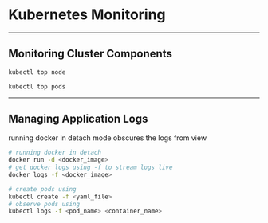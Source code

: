 # Kubernetes Monitoring

---
## Monitoring Cluster Components
```bash
kubectl top node
```

```bash
kubectl top pods
```

---
## Managing Application Logs

running docker in detach mode obscures the logs from view
```bash
# running docker in detach
docker run -d <docker_image>
# get docker logs using -f to stream logs live
docker logs -f <docker_image>
```


```bash
# create pods using
kubectl create -f <yaml_file>
# observe pods using
kubectl logs -f <pod_name> <container_name>
```